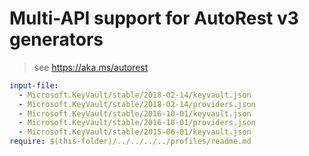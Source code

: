 # Multi-API support for AutoRest v3 generators

> see https://aka.ms/autorest

``` yaml $(enable-multi-api)
input-file:
  - Microsoft.KeyVault/stable/2018-02-14/keyvault.json
  - Microsoft.KeyVault/stable/2018-02-14/providers.json
  - Microsoft.KeyVault/stable/2016-10-01/keyvault.json
  - Microsoft.KeyVault/stable/2016-10-01/providers.json
  - Microsoft.KeyVault/stable/2015-06-01/keyvault.json
require: $(this-folder)/../../../../profiles/readme.md
```
